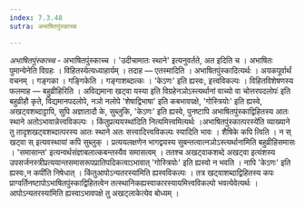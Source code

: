 ```yaml
---
index: 7.3.48
sutra: अभाषितपुंस्काच्च

---
```

_अभाषितपुंस्काच्च_ - अभाषितपुंस्काच्च । 'उदीचामातः स्थाने' इत्यनुवर्तते, अत इदिति च । अभाषितः पुमान्येनेति विग्रहः । विहितस्येत्यध्याहार्यम् । तदाह — एतस्मादिति । अभाषितपुंस्कादित्यर्थः । अयकपूर्वार्थं वचनम् । गङ्गका । गङ्गिकेति । गङ्गाशब्दात्कः । 'केऽणः' इति ह्यस्वः, इत्त्वविकल्पः । विहितविशेषणस्य फलमाह — बहुव्रीहिरिति । अविद्यमाना खट्वा यस्या इति विग्रहेनञोऽस्त्यर्थानां वाच्यो वा चोत्तरपदलोपः॑ इति बहुव्रीहौ कृते, विद्यमानपदलोपे, नञो नलोपे 'शेषाद्विभाषा' इति कबभावपक्षे, 'गोस्त्रियोः' इति ह्यस्वे, अखट्वशब्दाट्टापि, सुपि अज्ञातादौ के, सुब्लुकि, 'केऽणः' इति ह्यस्वे, पुनष्टापि अभाषितपुंस्काद्विहितस्य आतः स्थाने अतोऽभावान्नेत्त्वविकल्पः । किंतुप्रत्ययस्था॑दिति नित्यमित्त्वमित्यर्थः ।अभाषितपुंस्कात्परस्ये॑ति व्याख्याने तु तादृशखट्वशब्दात्परस्य आतः स्थाने अतः सत्त्वादित्त्वविकल्पः स्यादिति भावः । शैषिके कपि त्विति । न स् खट्वा स् इत्यवस्थायां कपि सुब्लुक् । प्रत्ययलक्षणेन भागद्वयस्य सुबन्तत्वात्नञोऽस्त्यर्थाना॑मिति बहुव्रीहिसमासः । 'समासान्त' इत्यन्वर्थसंज्ञाबलात्कबन्तस्यैव समासत्वम् । ततश्च अखट्वाकशब्दे अखट्वा इत्यंशस्य उपसर्जनस्त्रीप्रत्ययान्तसमासरूपप्रातिपदिकत्वाऽभावात् 'गोस्त्रियोः' इति ह्यस्वो न भवति । नापि 'केऽणः' इति ह्यस्वः,न कपी॑ति निषेधात् । किंतुआपोऽन्यतरस्या॑मिति ह्यस्वविकल्पः । तत्र खट्वाशब्दाद्विहितस्य कपः प्राग्वर्तिनष्टापोऽभाषितपुंस्काद्विहितत्वेन तत्स्थानिकह्यस्वाकारस्यायमित्त्वविकल्पो भवत्येवेत्यर्थः ।आपोऽन्यतरस्या॑मिति ह्यस्वाऽभावपक्षे तु अखट्लाकेत्येव बोध्यम् । 